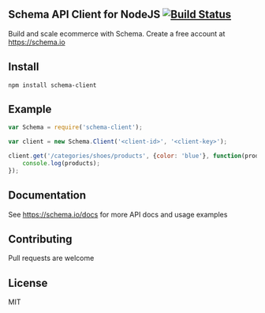 ## Schema API Client for NodeJS [![Build Status](https://travis-ci.org/schemaio/schema-node-client.png?branch=master)](https://travis-ci.org/schemaio/schema-node-client)

Build and scale ecommerce with Schema. Create a free account at <https://schema.io>

## Install

	npm install schema-client

## Example

```javascript
var Schema = require('schema-client');

var client = new Schema.Client('<client-id>', '<client-key>');

client.get('/categories/shoes/products', {color: 'blue'}, function(products) {
	console.log(products);
});
```

## Documentation

See <https://schema.io/docs> for more API docs and usage examples

## Contributing

Pull requests are welcome

## License

MIT

